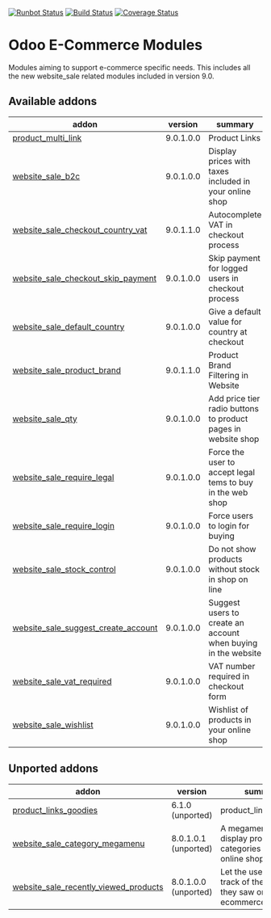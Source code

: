 [![Runbot Status](https://runbot.odoo-community.org/runbot/badge/flat/113/9.0.svg)](https://runbot.odoo-community.org/runbot/repo/github-com-oca-e-commerce-113)
[![Build Status](https://travis-ci.org/OCA/e-commerce.svg?branch=9.0)](https://travis-ci.org/OCA/e-commerce)
[![Coverage Status](https://coveralls.io/repos/OCA/e-commerce/badge.png?branch=9.0)](https://coveralls.io/r/OCA/e-commerce?branch=9.0)

Odoo E-Commerce Modules
=======================

Modules aiming to support e-commerce specific needs. This includes all the new website_sale related modules included in version 9.0.

[//]: # (addons)

Available addons
----------------
addon | version | summary
--- | --- | ---
[product_multi_link](product_multi_link/) | 9.0.1.0.0 | Product Links
[website_sale_b2c](website_sale_b2c/) | 9.0.1.0.0 | Display prices with taxes included in your online shop
[website_sale_checkout_country_vat](website_sale_checkout_country_vat/) | 9.0.1.1.0 | Autocomplete VAT in checkout process
[website_sale_checkout_skip_payment](website_sale_checkout_skip_payment/) | 9.0.1.0.0 | Skip payment for logged users in checkout process
[website_sale_default_country](website_sale_default_country/) | 9.0.1.0.0 | Give a default value for country at checkout
[website_sale_product_brand](website_sale_product_brand/) | 9.0.1.1.0 | Product Brand Filtering in Website
[website_sale_qty](website_sale_qty/) | 9.0.1.0.0 | Add price tier radio buttons to product pages in website shop
[website_sale_require_legal](website_sale_require_legal/) | 9.0.1.0.0 | Force the user to accept legal tems to buy in the web shop
[website_sale_require_login](website_sale_require_login/) | 9.0.1.0.0 | Force users to login for buying
[website_sale_stock_control](website_sale_stock_control/) | 9.0.1.0.0 | Do not show products without stock in shop on line
[website_sale_suggest_create_account](website_sale_suggest_create_account/) | 9.0.1.0.0 | Suggest users to create an account when buying in the website
[website_sale_vat_required](website_sale_vat_required/) | 9.0.1.0.0 | VAT number required in checkout form
[website_sale_wishlist](website_sale_wishlist/) | 9.0.1.0.0 | Wishlist of products in your online shop


Unported addons
---------------
addon | version | summary
--- | --- | ---
[product_links_goodies](product_links_goodies/) | 6.1.0 (unported) | product_links_goodies
[website_sale_category_megamenu](website_sale_category_megamenu/) | 8.0.1.0.1 (unported) | A megamenu to display product categories in the online shop
[website_sale_recently_viewed_products](website_sale_recently_viewed_products/) | 8.0.1.0.0 (unported) | Let the users keep track of the products they saw on the ecommerce

[//]: # (end addons)
